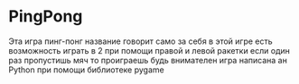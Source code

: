# PingPong
Эта игра пинг-понг название говорит само за себя в этой игре есть возможность играть в 2 при  помощи правой и левой ракетки если один раз пропустишь мяч то проиграешь будь внимателен игра написана ан Python при помощи библиотеке pygame 

